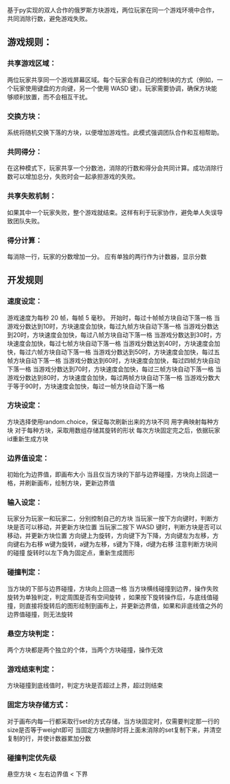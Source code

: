 基于py实现的双人合作的俄罗斯方块游戏，两位玩家在同一个游戏环境中合作，共同消除行数，避免游戏失败。
## 游戏规则：
### 共享游戏区域：

两位玩家共享同一个游戏屏幕区域。每个玩家会有自己的控制块的方式（例如，一个玩家使用键盘的方向键，另一个使用 WASD 键）。玩家需要协调，确保方块能够顺利放置，而不会相互干扰。
### 交换方块：

系统将随机交换下落的方块，以便增加游戏性。此模式强调团队合作和互相帮助。
### 共同得分：

在这种模式下，玩家共享一个分数池，消除的行数和得分会共同计算。成功消除行数可以增加总分，失败时会一起承担游戏的失败。
### 共享失败机制：

如果其中一个玩家失败，整个游戏就结束。这样有利于玩家协作，避免单人失误导致团队失败。

### 得分计算：
每消除一行，玩家的分数增加一分。
应有单独的两行作为计数器，显示分数

## 开发规则
### 速度设定：
游戏速度为每秒 20 帧，每帧 5 毫秒。
开始时，每过十帧帧方块自动下落一格
当游戏分数达到10时，方块速度会加快，每过九帧方块自动下落一格
当游戏分数达到20时，方块速度会加快，每过八帧方块自动下落一格
当游戏分数达到30时，方块速度会加快，每过七帧方块自动下落一格
当游戏分数达到40时，方块速度会加快，每过六帧方块自动下落一格
当游戏分数达到50时，方块速度会加快，每过五帧方块自动下落一格
当游戏分数达到60时，方块速度会加快，每过四帧方块自动下落一格
当游戏分数达到70时，方块速度会加快，每过三帧方块自动下落一格 
当游戏分数达到80时，方块速度会加快，每过两帧方块自动下落一格
当游戏分数大于等于90时，方块速度会加快，每过一帧方块自动下落一格

### 方块设定：
方块选择使用random.choice，保证每次刷新出来的方块不同
用字典映射每种方块
对于每种方块，采取用数组存储其旋转的形状
每次方块固定完之后，依据玩家id重新生成方块

### 边界值设定：
初始化为边界值，即画布大小
当且仅当方块的下部与边界碰撞，方块向上回退一格，并刷新画布，绘制方块，更新边界值

### 输入设定：
玩家分为玩家一和玩家二，分别控制自己的方块
当玩家一按下方向键时，判断方块是否可以移动，并更新方块位置
当玩家二按下 WASD 键时，判断方块是否可以移动，并更新方块位置
方向键上为旋转，方向键下为下降，方向键左为左移，方向键右为右移
w键为旋转，a键为左移，s键为下降，d键为右移
注意判断方块间的碰撞
旋转时以左下角为固定点，重新生成图形


### 碰撞判定：
当方块的下部与边界碰撞，方块向上回退一格
当方块横线碰撞到边界，操作失败
旋转为单独判定，判定周围是否有空间旋转 ，如果按下旋转操作后，与底线值碰撞，则直接将旋转后的图形绘制到画布上，并更新边界值，如果和非底线值之外的边界值碰撞，则无法旋转

### 悬空方块判定：
两个方块都是两个独立的个体，当两个方块碰撞，操作无效

### 游戏结束判定：
方块碰撞到底线值时，判定方块是否超过上界，超过则结束

### 固定方块存储方式：
对于画布内每一行都采取行set的方式存储，当方块固定时，仅需要判定那一行的size是否等于weight即可
当固定方块删除时将上面未消除的set复制下来，并清空复制的行，并使计数器累加分数

### 碰撞判定优先级
悬空方块 < 左右边界值 < 下界